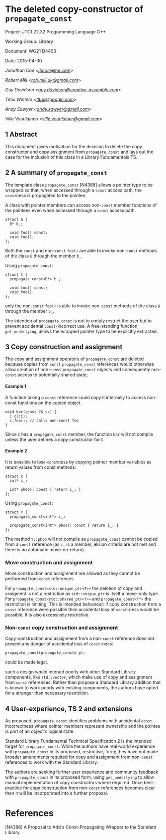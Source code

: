 # The deleted copy-constructor of `propagate_const`

Project: JTC1.22.32 Programming Language C++

Working Group: Library

Document: WG21 D4493

Date: 2015-04-30


_Jonathan Coe \<jbcoe@me.com\>_

_Robert Mill \<rob.mill.uk@gmail.com\>_

_Guy Davidson \<guy.davidson@creative-assembly.com\>_

_Titus Winters \<titus@google.com\>_

_Andy Sawyer \<andy.sawyer@gmail.com\>_

_Ville Voutilainen \<ville.voutilainen@gmail.com\>_

## 1 Abstract
This document gives motivation for the decision to delete the copy constructor
and copy assignment from `propagate_const` and lays out the case for the inclusion of this class
in a Library Fundamentals TS.

## 2 A summary of `propagate_const`
The template class `propagate_const` [N4388] allows a pointer type to be wrapped so that, when
accessed through a `const` access path, the `const`ness is propagated to the pointee. 

A class with pointer members can access non-`const` member functions of the pointees even when
accessed through a `const` access path.

    struct A {
      B* b_;

      void foo() const;
      void foo();
    };

Both the `const` and non-`const` `foo()` are able to invoke non-`const` methods of the class `B` through the member `b_`.

Using `propagate_const`:

    struct C {
      propagate_const<B*> b_;

      void foo() const;
      void foo();
    };

only the non-`const` `foo()` is able to invoke non-`const` methods of the class `B` through the member `b_`.


The intention of `propagate_const` is not to unduly restrict the user but to prevent accidental `const`-incorrect use.
A free-standing function, `get_underlying`, allows the wrapped pointer type to be explicitly extracted.

## 3 Copy construction and assignment
The copy and assignment operators of `propagate_const` are deleted because copies from `const` `propagate_const`
references would otherwise allow creation of non-`const` `propagate_const` objects and consequently non-`const` access
to potentially shared state; 

#### Example 1

A function taking a `const` reference could copy it internally to access non-const functions on the copied object.

    void bar(const C& cc) {
      C c(cc);
      c.foo(); // calls non-const foo
    }

Since `C` has a `propagate_const` member, the function `bar` will not compile unless the user defines a copy constructor for `C`.

#### Example 2

It is possible to lose `const`ness by copying pointer member variables as return values from const methods:

    struct X { 
      int* i_;

      int* phoo() const { return i_; }
    };

Using `propagate_const`:

    struct Y { 
      propagate_const<int*> i_;

      propagate_const<int*> phoo() const { return i_; }
    };

The method `Y::phoo` will not compile as `propagate_const` cannot be copied from a `const` reference 
(as `i_` is a member, elision criteria are not met and there is no automatic move-on-return).

### Move construction and assignment

Move construction and assignment are allowed as they cannot be performed from `const` references.

For `propagate_const<std::unique_ptr<T>>` the deletion of copy and assigment is not a restriction as `std::unique_ptr` is
itself a move-only type. For `propagate_const<std::shared_ptr<T>>` and `propagate_const<T*>` the restriction is limiting.
This is intended behaviour: if copy construction from a `const` reference were possible then accidental loss of `const`-ness
would be possible. It is also excessively restrictive. 

### Non-`const` copy construction and assignment

Copy-construction and assignment from a non-`const` reference does not present any danger of accidental loss of `const`-ness:

    propagate_const(propagate_const& p);

could be made legal.

such a design would interact poorly with other Standard Library components, 
like `std::vector`, which make use of copy and assignment from `const` references. Rather than propose a Standard Library 
addition that is known to work poorly with existing components, the authors have opted for a stronger than necessary restriction.


## 4 User-experience, TS 2 and extensions

As proposed, `propagate_const` identifies problems with accidental `const`-incorrectness
where pointer members represent ownership and the pointee is part of an object's logical state.

Standard Library Fundamental Technical Specification 2 is the intended target for `propagate_const`. While the authors
have real-world experience with `propagate_const` in its proposed, restrictive, form; they have not made broader
amendments required for copy and assignment from non-`const` references to work with the Standard Library.

The authors are seeking further user experience and community feedback with `propagate_const` in 
its proposed form, using `get_underlying` to allow manual implementation of copy constructors where required. Once best-practice for copy construction from non-`const` references becomes clear then it will be incorporated 
into a further proposal.

# References

[N4388] A Proposal to Add a Const-Propagating Wrapper to the Standard Library
